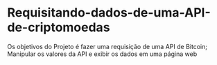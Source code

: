 # Requisitando-dados-de-uma-API-de-criptomoedas
Os objetivos do Projeto é fazer uma requisição de uma API de Bitcoin; Manipular os valores da API e exibir os dados em uma página web
